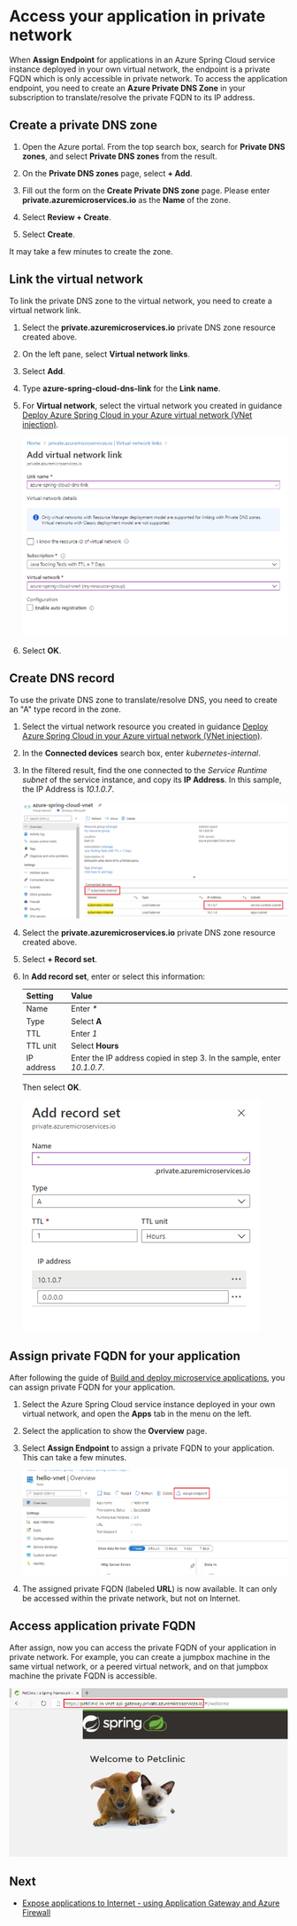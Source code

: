 # Access your application in private network

When **Assign Endpoint** for applications in an Azure Spring Cloud service instance deployed in your own virtual network, the endpoint is a private FQDN which is only accessible in private network. To access the application endpoint, you need to create an **Azure Private DNS Zone** in your subscription to translate/resolve the private FQDN to its IP address.

## Create a private DNS zone

1. Open the Azure portal. From the top search box, search for **Private DNS zones**, and select **Private DNS zones** from the result.

2. On the **Private DNS zones** page, select **+ Add**.

3. Fill out the form on the **Create Private DNS zone** page. Please enter **<span>private.azuremicroservices.io</span>** as the **Name** of the zone.

4. Select **Review + Create**.

5. Select **Create**.

It may take a few minutes to create the zone.

## Link the virtual network

To link the private DNS zone to the virtual network, you need to create a virtual network link.

1. Select the **<span>private.azuremicroservices.io</span>** private DNS zone resource created above.

2. On the left pane, select **Virtual network links**.

3. Select **Add**.

4. Type **azure-spring-cloud-dns-link** for the **Link name**.

5. For **Virtual network**, select the virtual network you created in guidance [Deploy Azure Spring Cloud in your Azure virtual network (VNet injection)](01-deploy-azure-spring-cloud-in-your-vnet.md).

    ![](../../images/manage-virtual-network/private-dns-zone-link.png)

6. Select **OK**.

## Create DNS record

To use the private DNS zone to translate/resolve DNS, you need to create an "A" type record in the zone.

1. Select the virtual network resource you created in guidance [Deploy Azure Spring Cloud in your Azure virtual network (VNet injection)](01-deploy-azure-spring-cloud-in-your-vnet.md).

2. In the **Connected devices** search box, enter *kubernetes-internal*.

3. In the filtered result, find the one connected to the *Service Runtime subnet* of the service instance, and copy its **IP Address**. In this sample, the IP Address is *10.1.0.7*.

    ![](../../images/manage-virtual-network/vnet-search-connected-device.png)

4. Select the **<span>private.azuremicroservices.io</span>** private DNS zone resource created above.

5. Select **+ Record set**.

6. In **Add record set**, enter or select this information:

    |Setting     |Value                                                                      |
    |------------|---------------------------------------------------------------------------|
    |Name        |Enter *\**                                                                 |
    |Type        |Select **A**                                                               |
    |TTL         |Enter *1*                                                                  |
    |TTL unit    |Select **Hours**                                                           |
    |IP address  |Enter the IP address copied in step 3. In the sample, enter *10.1.0.7*.    |

    Then select **OK**.

    ![](../../images/manage-virtual-network/private-dns-zone-add-record.png)

## Assign private FQDN for your application

After following the guide of [Build and deploy microservice applications](https://github.com/Azure/azure-spring-cloud-docs-pr/tree/vnet-injection/docs/manage-virtual-network), you can assign private FQDN for your application.

1. Select the Azure Spring Cloud service instance deployed in your own virtual network, and open the **Apps** tab in the menu on the left.

2. Select the application to show the **Overview** page.

3. Select **Assign Endpoint** to assign a private FQDN to your application. This can take a few minutes.

    ![](../../images/manage-virtual-network/assign-private-fqdn.png)

4. The assigned private FQDN (labeled **URL**) is now available. It can only be accessed within the private network, but not on Internet.

## Access application private FQDN

After assign, now you can access the private FQDN of your application in private network. For example, you can create a jumpbox machine in the same virtual network, or a peered virtual network, and on that jumpbox machine the private FQDN is accessible.

![](../../images/manage-virtual-network/access-app-private-fqdn-in-private-network.png)

## Next

- [Expose applications to Internet - using Application Gateway and Azure Firewall](04-make-your-application-accessible-on-internet-appgw.md)